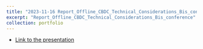 ```yaml
---
title: "2023-11-16 Report_Offline_CBDC_Technical_Considerations_Bis_conference"
excerpt: "Report_Offline_CBDC_Technical_Considerations_Bis_conference"
collection: portfolio
---
```


* [Link to the presentation](http://olivieratangana.github.io/files/Report_Offline_CBDC_Technical_Considerations_Bis_conference.pdf)

